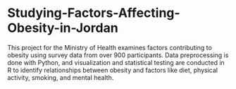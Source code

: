 # Studying-Factors-Affecting-Obesity-in-Jordan
This project for the Ministry of Health examines factors contributing to obesity using survey data from over 900 participants. Data preprocessing is done with Python, and visualization and statistical testing are conducted in R to identify relationships between obesity and factors like diet, physical activity, smoking, and mental health.
